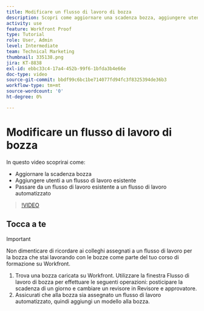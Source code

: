 ```yaml
---
title: Modificare un flusso di lavoro di bozza
description: Scopri come aggiornare una scadenza bozza, aggiungere utenti a un flusso di lavoro esistente e passare a un flusso di lavoro automatizzato in  [!DNL &#x200B; Workfront].
activity: use
feature: Workfront Proof
type: Tutorial
role: User, Admin
level: Intermediate
team: Technical Marketing
thumbnail: 335138.png
jira: KT-8838
exl-id: ebbc33c4-17a4-452b-99f6-1bfda3b4e66e
doc-type: video
source-git-commit: bbdf99c6bc1be714077fd94fc3f8325394de36b3
workflow-type: tm+mt
source-wordcount: '0'
ht-degree: 0%

---
```


# Modificare un flusso di lavoro di bozza

In questo video scoprirai come:

* Aggiornare la scadenza bozza
* Aggiungere utenti a un flusso di lavoro esistente
* Passare da un flusso di lavoro esistente a un flusso di lavoro automatizzato

>[!VIDEO](https://video.tv.adobe.com/v/3445460/?quality=12&learn=on&enablevpops=1&captions=ita)

## Tocca a te

>[!IMPORTANT]
>
>Non dimenticare di ricordare ai colleghi assegnati a un flusso di lavoro per la bozza che stai lavorando con le bozze come parte del tuo corso di formazione su Workfront.

1. Trova una bozza caricata su Workfront. Utilizzare la finestra Flusso di lavoro di bozza per effettuare le seguenti operazioni: posticipare la scadenza di un giorno e cambiare un revisore in Revisore e approvatore.
1. Assicurati che alla bozza sia assegnato un flusso di lavoro automatizzato, quindi aggiungi un modello alla bozza.



<!--
## Learn more
* Add stages and users to an automated workflow on a proof
* Convert a basic workflow to an automated workflow on a proof
* Create or edit an automated workflow for an existing proof
* Edit proof stages and reviewers
-->
